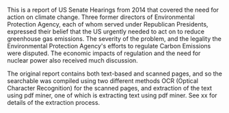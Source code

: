 This is a report of US Senate Hearings from 2014 that covered the need for action on climate change. Three former directors of Environmental Protection Agency, each of whom served under Republican Presidents, expressed their belief that the US urgently needed to act on to reduce greenhouse gas emissions. The severity of the problem, and the legality the Environmental Protection Agency's efforts to regulate Carbon Emissions were disputed. The economic impacts of regulation and the need for nuclear power also received much discussion.

The original report contains both text-based and scanned pages, and so the searchable was compiled using two different methods OCR (Optical Character Recognition) for the scanned pages, and extraction of the text using pdf miner, one of which is extracting text using pdf miner. See xx for details of the extraction process.
